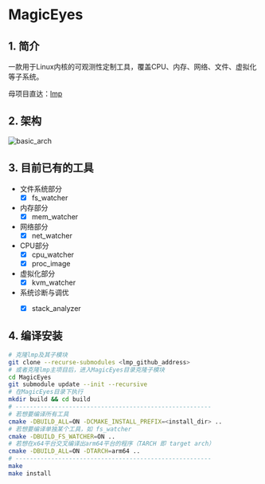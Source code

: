 # MagicEyes

## 1. 简介

一款用于Linux内核的可观测性定制工具，覆盖CPU、内存、网络、文件、虚拟化等子系统。

母项目直达：[lmp](https://github.com/linuxkerneltravel/lmp)

## 2. 架构

![basic_arch](./docs/introduction/images_dir/basic_arch.png)

## 3. 目前已有的工具

- 文件系统部分
  - [x] fs_watcher

- 内存部分
  - [x] mem_watcher

- 网络部分
  - [x] net_watcher

- CPU部分
  - [x] cpu_watcher
  - [x] proc_image

- 虚拟化部分
  - [x] kvm_watcher

- 系统诊断与调优
  - [x] stack_analyzer


## 4. 编译安装

```bash
# 克隆lmp及其子模块
git clone --recurse-submodules <lmp_github_address>
# 或者克隆lmp主项目后，进入MagicEyes目录克隆子模块
cd MagicEyes
git submodule update --init --recursive
# 在MagicEyes目录下执行
mkdir build && cd build
# -------------------------------------------------------
# 若想要编译所有工具
cmake -DBUILD_ALL=ON -DCMAKE_INSTALL_PREFIX=<install_dir> ..
# 若想要编译单独某个工具，如 fs_watcher
cmake -DBUILD_FS_WATCHER=ON ..
# 若想在x64平台交叉编译出arm64平台的程序（TARCH 即 target arch）
cmake -DBUILD_ALL=ON -DTARCH=arm64 ..
# -------------------------------------------------------
make
make install
```
